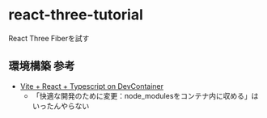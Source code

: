 # react-three-tutorial
React Three Fiberを試す

## 環境構築 参考
- [Vite + React + Typescript on DevContainer](https://tech-lab.sios.jp/archives/38649)
    - 「快適な開発のために変更：node_modulesをコンテナ内に収める」はいったんやらない
